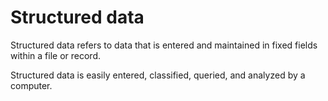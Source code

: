 # Structured data

Structured data refers to data that is entered and maintained in fixed fields within a file or record. 

Structured data is easily entered, classified, queried, and analyzed by a computer.
